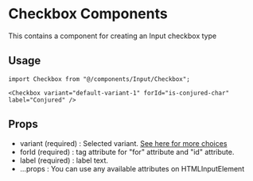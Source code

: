 # Checkbox Components

This contains a component for creating an Input checkbox type

## Usage

```
import Checkbox from "@/components/Input/Checkbox";

<Checkbox variant="default-variant-1" forId="is-conjured-char" label="Conjured" />
```

## Props

- variant (required) : Selected variant. [See here for more choices](/src/@types/components.d.ts)
- forId (required) : tag attribute for "for" attribute and "id" attribute.
- label (required) : label text.
- ...props : You can use any available attributes on HTMLInputElement
